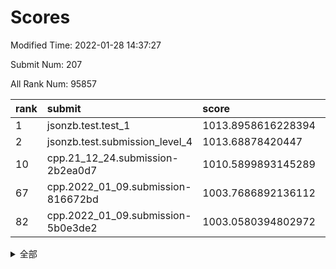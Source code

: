 # Scores

Modified Time: 2022-01-28 14:37:27

Submit Num: 207

All Rank Num: 95857

| rank |               submit               |       score        |       sigma        | pk_num |
| :--- | :--------------------------------- | :----------------- | :----------------- | :----- |
| 1    | jsonzb.test.test_1                 | 1013.8958616228394 | 0.803637107931533  | 1854   |
| 2    | jsonzb.test.submission_level_4     | 1013.68878420447   | 0.7908639773172741 | 1851   |
| 10   | cpp.21_12_24.submission-2b2ea0d7   | 1010.5899893145289 | 0.7527261017519491 | 1848   |
| 67   | cpp.2022_01_09.submission-816672bd | 1003.7686892136112 | 0.7144670050229515 | 1851   |
| 82   | cpp.2022_01_09.submission-5b0e3de2 | 1003.0580394802972 | 0.7076600160533341 | 1854   |


<details>
<summary>全部</summary>

| rank |                 submit                 |       score        |       sigma        | pk_num |
| :--- | :------------------------------------- | :----------------- | :----------------- | :----- |
| 1    | jsonzb.test.test_1                     | 1013.8958616228394 | 0.803637107931533  | 1854   |
| 2    | jsonzb.test.submission_level_4         | 1013.68878420447   | 0.7908639773172741 | 1851   |
| 3    | gobigger.level_3.submission_level_3_9  | 1011.8630665087412 | 0.7785965265913688 | 1852   |
| 4    | gobigger.level_3.submission_level_3_5  | 1011.5851299231986 | 0.7867824175391042 | 1855   |
| 5    | gobigger.level_3.submission_level_3_27 | 1011.4433716251957 | 0.7502753011682035 | 1855   |
| 6    | gobigger.level_3.submission_level_3_31 | 1011.2092921544357 | 0.7768106125074438 | 1857   |
| 7    | gobigger.level_3.submission_level_3_39 | 1010.8809081915404 | 0.7627226595395109 | 1848   |
| 8    | gobigger.level_3.submission_level_3_17 | 1010.7509562119451 | 0.7757908290268252 | 1852   |
| 9    | gobigger.level_3.submission_level_3_13 | 1010.6227692387955 | 0.7552048653434333 | 1851   |
| 10   | cpp.21_12_24.submission-2b2ea0d7       | 1010.5899893145289 | 0.7527261017519491 | 1848   |
| 11   | gobigger.level_3.submission_level_3_47 | 1010.585413081373  | 0.7399811304517288 | 1857   |
| 12   | gobigger.level_3.submission_level_3_2  | 1010.5190204387351 | 0.7699422599172567 | 1850   |
| 13   | gobigger.level_3.submission_level_3_0  | 1010.4870587112748 | 0.7425060552090585 | 1853   |
| 14   | gobigger.level_3.submission_level_3_21 | 1010.3348983503181 | 0.7607010322064058 | 1853   |
| 15   | gobigger.level_3.submission_level_3_32 | 1010.2541004682405 | 0.7637853675249435 | 1856   |
| 16   | gobigger.level_3.submission_level_3_37 | 1010.2319862429971 | 0.7692041065501536 | 1856   |
| 17   | gobigger.level_3.submission_level_3_25 | 1010.0948354257332 | 0.7645726463278305 | 1855   |
| 18   | gobigger.level_3.submission_level_3_18 | 1010.0914347619766 | 0.7666534062149772 | 1854   |
| 19   | gobigger.level_3.submission_level_3_8  | 1010.0051668452991 | 0.7629866687127322 | 1853   |
| 20   | gobigger.level_3.submission_level_3_34 | 1010.002901526919  | 0.7846697048650517 | 1850   |
| 21   | gobigger.level_3.submission_level_3_42 | 1009.9231282850869 | 0.780648466518053  | 1852   |
| 22   | gobigger.level_3.submission_level_3_4  | 1009.9193603562055 | 0.7685682854748442 | 1853   |
| 23   | gobigger.level_3.submission_level_3_6  | 1009.8999257162845 | 0.760059256800076  | 1856   |
| 24   | gobigger.level_3.submission_level_3_14 | 1009.8530488814007 | 0.764753987811109  | 1855   |
| 25   | gobigger.level_3.submission_level_3_30 | 1009.7287407815617 | 0.7431726380333825 | 1854   |
| 26   | gobigger.level_3.submission_level_3_43 | 1009.6896466269319 | 0.7575172743034406 | 1853   |
| 27   | gobigger.level_3.submission_level_3_11 | 1009.6656989179994 | 0.7573428627369159 | 1855   |
| 28   | gobigger.level_3.submission_level_3_7  | 1009.5775931447472 | 0.7527157498846694 | 1850   |
| 29   | gobigger.level_3.submission_level_3_22 | 1009.5771529986529 | 0.7480181823735312 | 1851   |
| 30   | gobigger.level_3.submission_level_3_40 | 1009.536958092459  | 0.7371235035043063 | 1858   |
| 31   | gobigger.level_3.submission_level_3_16 | 1009.5329119223476 | 0.7669865447408968 | 1849   |
| 32   | gobigger.level_3.submission_level_3_3  | 1009.521435710234  | 0.7558142526459978 | 1849   |
| 33   | gobigger.level_3.submission_level_3_28 | 1009.4264341568445 | 0.7416944011359855 | 1855   |
| 34   | gobigger.level_3.submission_level_3_10 | 1009.4259287297028 | 0.7320358489195071 | 1853   |
| 35   | gobigger.level_3.submission_level_3_20 | 1009.4059808702578 | 0.7472379118839185 | 1853   |
| 36   | gobigger.level_3.submission_level_3_45 | 1009.3581912207475 | 0.7569161847286912 | 1848   |
| 37   | gobigger.level_3.submission_level_3_26 | 1009.3493306842626 | 0.7487750147755431 | 1850   |
| 38   | gobigger.level_3.submission_level_3_23 | 1009.3484812487395 | 0.7360204316195699 | 1857   |
| 39   | gobigger.level_3.submission_level_3_38 | 1009.3196202914148 | 0.7663014876838852 | 1853   |
| 40   | gobigger.level_3.submission_level_3_49 | 1009.2030784314097 | 0.7547782660228841 | 1854   |
| 41   | gobigger.level_3.submission_level_3_29 | 1009.1422004907383 | 0.7451960958394209 | 1853   |
| 42   | gobigger.level_3.submission_level_3_36 | 1009.1064444378774 | 0.7461949182391983 | 1853   |
| 43   | gobigger.level_3.submission_level_3_24 | 1009.088478579796  | 0.7501504742756778 | 1856   |
| 44   | gobigger.level_3.submission_level_3_19 | 1009.0856939482162 | 0.7418930806313269 | 1848   |
| 45   | gobigger.level_3.submission_level_3_1  | 1008.971408255316  | 0.7404484735864038 | 1854   |
| 46   | gobigger.level_3.submission_level_3_12 | 1008.9072770941373 | 0.7418801287826869 | 1853   |
| 47   | gobigger.level_3.submission_level_3_48 | 1008.7878278889757 | 0.7599775622478323 | 1849   |
| 48   | gobigger.level_3.submission_level_3_41 | 1008.741133429043  | 0.7639841839196241 | 1850   |
| 49   | gobigger.level_3.submission_level_3_44 | 1008.6019407964762 | 0.7473612618020115 | 1854   |
| 50   | gobigger.level_3.submission_level_3_35 | 1008.5644928774082 | 0.7656007286500967 | 1860   |
| 51   | gobigger.level_3.submission_level_3_15 | 1008.5583649093073 | 0.746897636657541  | 1855   |
| 52   | gobigger.level_3.submission_level_3_33 | 1007.9018709899086 | 0.7494035415983658 | 1850   |
| 53   | gobigger.level_3.submission_level_3_46 | 1007.8780968639117 | 0.7235728364401685 | 1855   |
| 54   | gobigger.level_1.submission_level_1_32 | 1005.5379998486345 | 0.726543874152112  | 1847   |
| 55   | gobigger.level_1.submission_level_1_21 | 1004.8853357167752 | 0.7299988206829816 | 1855   |
| 56   | gobigger.level_1.submission_level_1_0  | 1004.7112995049655 | 0.7252014106223539 | 1854   |
| 57   | gobigger.level_1.submission_level_1_5  | 1004.6771067944304 | 0.7136496895237255 | 1850   |
| 58   | gobigger.level_1.submission_level_1_3  | 1004.5157947456229 | 0.712598150023324  | 1849   |
| 59   | gobigger.level_1.submission_level_1_16 | 1004.3283468812913 | 0.7143708053326897 | 1850   |
| 60   | gobigger.level_1.submission_level_1_20 | 1004.2490061880501 | 0.7168018995943702 | 1854   |
| 61   | gobigger.level_1.submission_level_1_22 | 1004.1653639575959 | 0.7243647946374349 | 1852   |
| 62   | gobigger.level_1.submission_level_1_45 | 1004.1497410519822 | 0.7185895298984368 | 1851   |
| 63   | gobigger.level_1.submission_level_1_13 | 1004.1491689484301 | 0.7101684888547267 | 1853   |
| 64   | gobigger.level_1.submission_level_1_39 | 1004.0827609025657 | 0.7255082027316333 | 1856   |
| 65   | gobigger.level_1.submission_level_1_11 | 1004.0045122059568 | 0.7146800660116238 | 1850   |
| 66   | gobigger.level_1.submission_level_1_17 | 1003.9233514467884 | 0.7214273425985829 | 1851   |
| 67   | cpp.2022_01_09.submission-816672bd     | 1003.7686892136112 | 0.7144670050229515 | 1851   |
| 68   | gobigger.level_1.submission_level_1_49 | 1003.7290915052271 | 0.7203402316227592 | 1859   |
| 69   | gobigger.level_1.submission_level_1_24 | 1003.6963054476386 | 0.7153697489667311 | 1854   |
| 70   | gobigger.level_1.submission_level_1_7  | 1003.6727748747517 | 0.7130991535422686 | 1846   |
| 71   | gobigger.level_1.submission_level_1_6  | 1003.6707030632302 | 0.719829174656848  | 1848   |
| 72   | gobigger.level_1.submission_level_1_2  | 1003.3259447682574 | 0.7171916890390184 | 1854   |
| 73   | gobigger.level_1.submission_level_1_48 | 1003.3203150996219 | 0.7288056515655722 | 1851   |
| 74   | gobigger.level_1.submission_level_1_36 | 1003.3037796619661 | 0.7036782270308515 | 1853   |
| 75   | gobigger.level_1.submission_level_1_28 | 1003.2953467490049 | 0.7166008384522681 | 1853   |
| 76   | gobigger.level_1.submission_level_1_33 | 1003.2938815162267 | 0.7029280316863132 | 1846   |
| 77   | gobigger.level_1.submission_level_1_25 | 1003.2800919556333 | 0.7185293692382659 | 1851   |
| 78   | gobigger.level_1.submission_level_1_18 | 1003.2533759796872 | 0.7241987274330023 | 1855   |
| 79   | gobigger.level_1.submission_level_1_29 | 1003.2386717934007 | 0.7167006086682204 | 1850   |
| 80   | gobigger.level_1.submission_level_1_1  | 1003.1694583928374 | 0.7107194791706247 | 1855   |
| 81   | gobigger.level_1.submission_level_1_44 | 1003.1403655952797 | 0.7183865967917497 | 1852   |
| 82   | cpp.2022_01_09.submission-5b0e3de2     | 1003.0580394802972 | 0.7076600160533341 | 1854   |
| 83   | gobigger.level_1.submission_level_1_10 | 1003.0528084303742 | 0.7247639502048683 | 1850   |
| 84   | gobigger.level_1.submission_level_1_15 | 1003.0334184488321 | 0.7071253830058981 | 1855   |
| 85   | gobigger.level_1.submission_level_1_9  | 1003.0106287205134 | 0.7108823060575908 | 1847   |
| 86   | gobigger.level_1.submission_level_1_46 | 1002.9928918212547 | 0.7038648859917794 | 1846   |
| 87   | gobigger.level_1.submission_level_1_27 | 1002.978442523743  | 0.7107892916679696 | 1852   |
| 88   | gobigger.level_1.submission_level_1_42 | 1002.955890647618  | 0.7154185807530893 | 1851   |
| 89   | gobigger.level_1.submission_level_1_34 | 1002.8996683562419 | 0.7050539645478776 | 1853   |
| 90   | gobigger.level_1.submission_level_1_35 | 1002.8532245589079 | 0.7106450498005615 | 1856   |
| 91   | gobigger.level_1.submission_level_1_8  | 1002.8468488217211 | 0.7171274121003982 | 1852   |
| 92   | gobigger.level_1.submission_level_1_41 | 1002.784347379856  | 0.7187734902480855 | 1855   |
| 93   | gobigger.level_1.submission_level_1_12 | 1002.7820724439193 | 0.7108534616201121 | 1849   |
| 94   | gobigger.level_1.submission_level_1_40 | 1002.731645924505  | 0.7067160513571142 | 1852   |
| 95   | gobigger.level_1.submission_level_1_43 | 1002.7080279694004 | 0.7203107013545121 | 1850   |
| 96   | gobigger.level_1.submission_level_1_31 | 1002.6680486875741 | 0.7197873105609627 | 1852   |
| 97   | gobigger.level_1.submission_level_1_19 | 1002.6119886231304 | 0.7116379872598328 | 1856   |
| 98   | gobigger.level_1.submission_level_1_26 | 1002.5588001945324 | 0.7169439503679963 | 1852   |
| 99   | gobigger.level_1.submission_level_1_4  | 1002.5159408234435 | 0.7167566701816572 | 1856   |
| 100  | gobigger.level_1.submission_level_1_30 | 1002.3974826537748 | 0.7076970122732236 | 1852   |
| 101  | gobigger.level_1.submission_level_1_37 | 1002.2936350367901 | 0.7193185849754546 | 1850   |
| 102  | gobigger.level_1.submission_level_1_14 | 1002.2334912506601 | 0.7110776706670727 | 1846   |
| 103  | gobigger.level_1.submission_level_1_38 | 1002.0819297993197 | 0.7146599641347813 | 1849   |
| 104  | gobigger.level_1.submission_level_1_23 | 1002.0627481887263 | 0.7163181979368842 | 1852   |
| 105  | gobigger.level_1.submission_level_1_47 | 1001.772783622031  | 0.7111853212488929 | 1853   |
| 106  | gobigger.random.submission_random_28   | 998.022907969635   | 0.7050285294947477 | 1853   |
| 107  | gobigger.random.submission_random_18   | 997.3747710325036  | 0.7094112357439643 | 1852   |
| 108  | gobigger.random.submission_random_37   | 997.2929056721812  | 0.7137816460111188 | 1856   |
| 109  | gobigger.random.submission_random_14   | 997.1623614184095  | 0.7045734759084082 | 1852   |
| 110  | gobigger.random.submission_random_10   | 997.0679807047918  | 0.7103280711581278 | 1856   |
| 111  | gobigger.random.submission_random_39   | 997.0466512381818  | 0.7084624231733736 | 1856   |
| 112  | gobigger.random.submission_random_27   | 996.9498831801877  | 0.7141371449399263 | 1852   |
| 113  | gobigger.random.submission_random_45   | 996.9288003602713  | 0.7072983876987737 | 1856   |
| 114  | gobigger.random.submission_random_30   | 996.8211666614638  | 0.7137649932616066 | 1850   |
| 115  | gobigger.random.submission_random_9    | 996.7720123139248  | 0.7174331059602072 | 1851   |
| 116  | gobigger.random.submission_random_6    | 996.6721369266703  | 0.7053014033869839 | 1854   |
| 117  | gobigger.random.submission_random_23   | 996.6636033219593  | 0.7159604544331234 | 1848   |
| 118  | gobigger.random.submission_random_11   | 996.6160045667388  | 0.7057515037074088 | 1852   |
| 119  | gobigger.random.submission_random_29   | 996.5429626523141  | 0.7262045926498045 | 1850   |
| 120  | gobigger.random.submission_random_48   | 996.5058539026492  | 0.7091336974603298 | 1853   |
| 121  | gobigger.random.submission_random_34   | 996.48224183577    | 0.7046340090921778 | 1857   |
| 122  | gobigger.random.submission_random_0    | 996.399661299113   | 0.6962116477543928 | 1852   |
| 123  | gobigger.random.submission_random_5    | 996.3411718868371  | 0.72045779874387   | 1855   |
| 124  | gobigger.random.submission_random_21   | 996.3040409796567  | 0.7114416027164774 | 1851   |
| 125  | gobigger.random.submission_random_49   | 996.258367870772   | 0.7090161670151368 | 1853   |
| 126  | gobigger.random.submission_random_46   | 996.1675333803058  | 0.7248060486571986 | 1852   |
| 127  | gobigger.random.submission_random_38   | 996.1628500415547  | 0.7008656362545103 | 1851   |
| 128  | gobigger.random.submission_random_40   | 996.1603636215326  | 0.7112527707871901 | 1855   |
| 129  | gobigger.random.submission_random_17   | 996.1418766001026  | 0.7150229349563365 | 1855   |
| 130  | gobigger.random.submission_random_41   | 996.0917727492435  | 0.7070534537484303 | 1848   |
| 131  | gobigger.random.submission_random_16   | 995.9946041318223  | 0.7101019070744654 | 1850   |
| 132  | gobigger.random.submission_random_36   | 995.9885254518688  | 0.7085995293397149 | 1855   |
| 133  | gobigger.random.submission_random_12   | 995.9765589904015  | 0.700076154525945  | 1847   |
| 134  | gobigger.random.submission_random_19   | 995.8138621754296  | 0.7175054599123473 | 1846   |
| 135  | gobigger.random.submission_random_2    | 995.7973753164614  | 0.7072844615151876 | 1852   |
| 136  | gobigger.random.submission_random_43   | 995.7480274380048  | 0.7068885705005955 | 1852   |
| 137  | gobigger.random.submission_random_24   | 995.6601349331382  | 0.7164682143313726 | 1853   |
| 138  | gobigger.random.submission_random_26   | 995.6191330847225  | 0.701349518622141  | 1851   |
| 139  | gobigger.random.submission_random_44   | 995.5531421388935  | 0.7179460358049368 | 1853   |
| 140  | gobigger.random.submission_random_32   | 995.5448318164514  | 0.7220499561346992 | 1850   |
| 141  | gobigger.random.submission_random_8    | 995.5082346432617  | 0.7147274967356875 | 1851   |
| 142  | gobigger.random.submission_random_31   | 995.4992116391704  | 0.7058910813834613 | 1853   |
| 143  | gobigger.random.submission_random_33   | 995.4916751979031  | 0.7136705262087094 | 1850   |
| 144  | gobigger.random.submission_random_7    | 995.459916187683   | 0.7178218666720414 | 1855   |
| 145  | gobigger.random.submission_random_25   | 995.3325474900457  | 0.7125160019213148 | 1853   |
| 146  | gobigger.random.submission_random_22   | 995.216488573558   | 0.7196277697402005 | 1856   |
| 147  | gobigger.random.submission_random_4    | 995.2109962548957  | 0.7241167092189043 | 1857   |
| 148  | gobigger.random.submission_random_42   | 995.1619350203289  | 0.7010211763887662 | 1853   |
| 149  | gobigger.random.submission_random_13   | 995.1598177490647  | 0.7124324683854122 | 1855   |
| 150  | gobigger.random.submission_random_15   | 995.1028390211418  | 0.7270912617935658 | 1849   |
| 151  | gobigger.random.submission_random_1    | 995.0868757902971  | 0.6982330107320956 | 1849   |
| 152  | gobigger.random.submission_random_35   | 995.0814279876723  | 0.7166985533798117 | 1856   |
| 153  | gobigger.random.submission_random_20   | 994.7855552097976  | 0.7149568650505901 | 1855   |
| 154  | gobigger.random.submission_random_47   | 994.6373074540633  | 0.7218579398723947 | 1852   |
| 155  | gobigger.random.submission_random_3    | 994.5832800245125  | 0.7078335246433688 | 1851   |
| 156  | gobigger.level_2.submission_level_2_25 | 993.994539656453   | 0.7314033077590751 | 1858   |
| 157  | gobigger.level_2.submission_level_2_40 | 993.5872728528605  | 0.7310419217129406 | 1855   |
| 158  | gobigger.level_2.submission_level_2_32 | 993.5768790989315  | 0.735329894208152  | 1856   |
| 159  | gobigger.level_2.submission_level_2_23 | 993.4642618435299  | 0.7370468820584235 | 1848   |
| 160  | gobigger.level_2.submission_level_2_22 | 993.3475602611067  | 0.7229097553836518 | 1855   |
| 161  | gobigger.level_2.submission_level_2_48 | 993.2473313929488  | 0.7601661732982763 | 1861   |
| 162  | gobigger.level_2.submission_level_2_46 | 993.1766388676937  | 0.7328908982891726 | 1849   |
| 163  | gobigger.level_2.submission_level_2_19 | 993.1332385446575  | 0.7425293187146589 | 1853   |
| 164  | gobigger.level_2.submission_level_2_36 | 992.9543790156084  | 0.7513691241340582 | 1854   |
| 165  | gobigger.level_2.submission_level_2_10 | 992.923992587448   | 0.7555308829993654 | 1851   |
| 166  | gobigger.level_2.submission_level_2_17 | 992.9036166475673  | 0.7325534733211599 | 1853   |
| 167  | gobigger.level_2.submission_level_2_26 | 992.8686444067636  | 0.728942352671562  | 1852   |
| 168  | gobigger.level_2.submission_level_2_1  | 992.6477935525608  | 0.7490326751583776 | 1855   |
| 169  | gobigger.level_2.submission_level_2_0  | 992.6335875992945  | 0.7471865531019574 | 1851   |
| 170  | gobigger.level_2.submission_level_2_31 | 992.6333355650409  | 0.7321342251726696 | 1852   |
| 171  | gobigger.level_2.submission_level_2_34 | 992.6287974887606  | 0.7683877145756632 | 1857   |
| 172  | gobigger.level_2.submission_level_2_6  | 992.5673469135867  | 0.7559974875545072 | 1852   |
| 173  | gobigger.level_2.submission_level_2_3  | 992.5017036340569  | 0.7426988865861108 | 1853   |
| 174  | gobigger.level_2.submission_level_2_15 | 992.4792190736914  | 0.7754703240053075 | 1848   |
| 175  | gobigger.level_2.submission_level_2_27 | 992.4405024216314  | 0.7308156899964937 | 1856   |
| 176  | gobigger.level_2.submission_level_2_4  | 992.3829655586106  | 0.7468509662837904 | 1850   |
| 177  | gobigger.level_2.submission_level_2_29 | 992.2679893371684  | 0.7349084116084497 | 1852   |
| 178  | gobigger.level_2.submission_level_2_9  | 992.1345556328033  | 0.7303891818658733 | 1849   |
| 179  | gobigger.level_2.submission_level_2_37 | 992.0192896478076  | 0.7439101611062482 | 1850   |
| 180  | gobigger.level_2.submission_level_2_8  | 991.9940587316229  | 0.7594840790332857 | 1860   |
| 181  | gobigger.level_2.submission_level_2_39 | 991.9030724964059  | 0.745047486969073  | 1852   |
| 182  | gobigger.level_2.submission_level_2_2  | 991.9013166833971  | 0.7358064819420046 | 1852   |
| 183  | gobigger.level_2.submission_level_2_35 | 991.9009572988273  | 0.7377523717948132 | 1854   |
| 184  | gobigger.level_2.submission_level_2_49 | 991.8943622590795  | 0.7706152695039582 | 1851   |
| 185  | gobigger.level_2.submission_level_2_16 | 991.8777212943194  | 0.7466583124292303 | 1852   |
| 186  | gobigger.level_2.submission_level_2_43 | 991.8209772616498  | 0.7447612017318033 | 1850   |
| 187  | gobigger.level_2.submission_level_2_18 | 991.8109918097897  | 0.7372318758164084 | 1848   |
| 188  | gobigger.level_2.submission_level_2_30 | 991.7172815023749  | 0.7498555247888563 | 1851   |
| 189  | gobigger.level_2.submission_level_2_38 | 991.7115841813466  | 0.7542082619890539 | 1849   |
| 190  | gobigger.level_2.submission_level_2_21 | 991.6669461402031  | 0.7597042835705007 | 1850   |
| 191  | gobigger.level_2.submission_level_2_33 | 991.6104436333426  | 0.7442697943451577 | 1845   |
| 192  | gobigger.level_2.submission_level_2_14 | 991.6055371978526  | 0.7646451571986459 | 1853   |
| 193  | gobigger.level_2.submission_level_2_41 | 991.5292463974278  | 0.7684047335796574 | 1851   |
| 194  | gobigger.level_2.submission_level_2_12 | 991.398710858862   | 0.7754546722654451 | 1855   |
| 195  | gobigger.level_2.submission_level_2_42 | 991.364319856214   | 0.7585007500902092 | 1853   |
| 196  | gobigger.level_2.submission_level_2_13 | 991.2572281215719  | 0.7624390881203911 | 1853   |
| 197  | gobigger.level_2.submission_level_2_45 | 991.1108375841528  | 0.7454306393190036 | 1849   |
| 198  | gobigger.level_2.submission_level_2_24 | 991.0924776035084  | 0.7714334350525841 | 1851   |
| 199  | gobigger.level_2.submission_level_2_28 | 990.9854583026646  | 0.7527331856401116 | 1851   |
| 200  | gobigger.level_2.submission_level_2_44 | 990.8543554737736  | 0.7513610779802958 | 1853   |
| 201  | gobigger.level_2.submission_level_2_7  | 990.6646935772533  | 0.7520743326391156 | 1846   |
| 202  | gobigger.level_2.submission_level_2_5  | 990.6132571097696  | 0.7499832760645806 | 1853   |
| 203  | gobigger.level_2.submission_level_2_20 | 990.5546510253711  | 0.776097264131197  | 1852   |
| 204  | gobigger.level_2.submission_level_2_11 | 990.0143440501745  | 0.7757122768589849 | 1845   |
| 205  | gobigger.level_2.submission_level_2_47 | 989.7176227340336  | 0.7797897314397414 | 1852   |
| 206  | gobigger.none.submission_none_1        | 977.441685751144   | 1.2122484511480665 | 1854   |
| 207  | gobigger.none.submission_none_0        | 976.4053320424824  | 1.337318604846636  | 1854   |

</details>